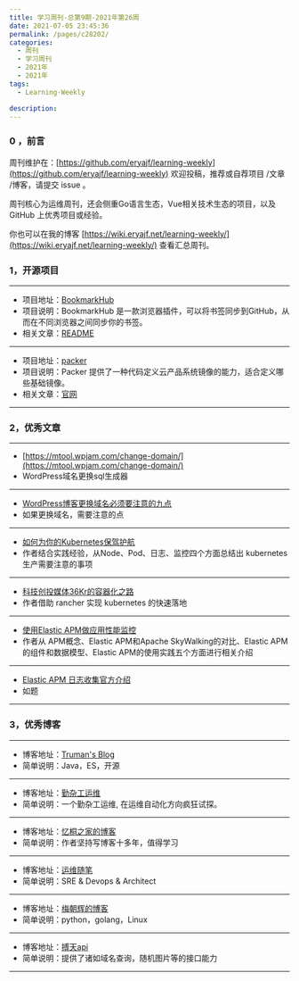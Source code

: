 ```yaml
---
title: 学习周刊-总第9期-2021年第26周
date: 2021-07-05 23:45:36
permalink: /pages/c28202/
categories:
  - 周刊
  - 学习周刊
  - 2021年
  - 2021年
tags:
  - Learning-Weekly

description:
---
```


### 0 ，前言

周刊维护在：[https://github.com/eryajf/learning-weekly](https://github.com/eryajf/learning-weekly)  欢迎投稿，推荐或自荐项目 /文章 /博客，请提交 issue 。

周刊核心为运维周刊，还会侧重Go语言生态，Vue相关技术生态的项目，以及 GitHub 上优秀项目或经验。

你也可以在我的博客 [https://wiki.eryajf.net/learning-weekly/](https://wiki.eryajf.net/learning-weekly/) 查看汇总周刊。

### **1，开源项目**

------

- 项目地址：[BookmarkHub](https://github.com/dudor/BookmarkHub)
- 项目说明：BookmarkHub 是一款浏览器插件，可以将书签同步到GitHub，从而在不同浏览器之间同步你的书签。
- 相关文章：[README](https://github.com/dudor/BookmarkHub/blob/main/README_cn.md)

----

- 项目地址：[packer](https://github.com/hashicorp/packer)
- 项目说明：Packer 提供了一种代码定义云产品系统镜像的能力，适合定义哪些基础镜像。
- 相关文章：[官网](https://www.packer.io/)

------

### **2，优秀文章**

------

- [https://mtool.wpjam.com/change-domain/](https://mtool.wpjam.com/change-domain/)
- WordPress域名更换sql生成器

----

- [WordPress博客更换域名必须要注意的九点](http://www.netpc.com.cn/213.html)
- 如果更换域名，需要注意的点

---

- [如何为你的Kubernetes保驾护航](https://mp.weixin.qq.com/s/NGadhltif_xWnuLdmFCZIw)
- 作者结合实践经验，从Node、Pod、日志、监控四个方面总结出 kubernetes 生产需要注意的事项

---

- [科技创投媒体36Kr的容器化之路](https://www.rancher.cn/blog/2021/2021-01-28-containerization-way-of-36kr/)
- 作者借助 rancher 实现 kubernetes 的快速落地

---

- [使用Elastic APM做应用性能监控](https://cloud.tencent.com/developer/article/1543781)
- 作者从 APM概念、Elastic APM和Apache SkyWalking的对比、Elastic APM的组件和数据模型、Elastic APM的使用实践五个方面进行相关介绍

---

- [Elastic APM 日志收集官方介绍](https://www.elastic.co/guide/en/apm/agent/java/current/log-correlation.html#log-correlation-ingest)
- 如题

------

### **3，优秀博客**

------

- 博客地址：[Truman's Blog](http://trumandu.github.io/)
- 简单说明：Java，ES，开源

----

- 博客地址：[勤杂工运维](https://www.cqops.club/)
- 简单说明：一个勤杂工运维, 在运维自动化方向疯狂试探。

----

- 博客地址：[忆桐之家的博客](http://hongyitong.github.io/)
- 简单说明：作者坚持写博客十多年，值得学习

----

- 博客地址：[运维随笔](https://wandouduoduo.github.io/)
- 简单说明：SRE & Devops & Architect

----

- 博客地址：[梅朝辉的博客](https://hellogitlab.com)
- 简单说明：python，golang，Linux

---

- 博客地址：[搏天api](https://api.btstu.cn/)
- 简单说明：提供了诸如域名查询，随机图片等的接口能力

------